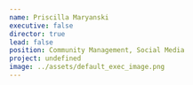 ```yaml
---
name: Priscilla Maryanski
executive: false
director: true
lead: false
position: Community Management, Social Media
project: undefined
image: ../assets/default_exec_image.png
---
```

